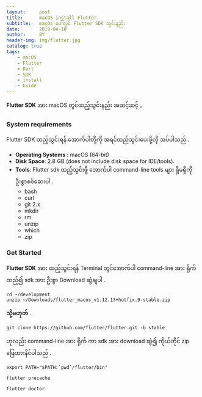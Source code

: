 ```yaml
---
layout:     post
title:      macOS install Flutter
subtitle:   macOs ပေါ်တွင် Flutter SDK သွင်းနည်း
date:       2019-04-10
author:     BY
header-img: img/flutter.jpg
catalog: true
tags:
    - macOS
    - Flutter
    - Dart
    - SDK
    - install
    - Guide
---
```

 **Flutter SDK** အား macOS တွင်ထည့်သွင်းနည်း အဆင့်ဆင့် 。

### System requirements ###
Flutter SDK ထည့်သွင်းရန် အောက်ပါတို့ကို အရင်ထည်သွင်းပေးဖို့လို အပ်ပါသည်..

- **Operating Systems** : macOS (64-bit)
- **Disk Space**: 2.8 GB (does not include disk space for IDE/tools).
- **Tools**: Flutter sdk ထည့်သွင်းဖို့ အောက်ပါ command-line tools များ ရှိမရှိကို ဦးစွာစစ်ဆေးပါ .
  - bash
  - curl
  - git 2.x
  - mkdir
  - rm
  - unzip
  - which
  - zip


### Get Started

**Flutter SDK** အား ထည့်သွင်းရန် Terminal တွင်အောက်ပါ command-line အား ရိုက်ထည့်၍  sdk အား ဦးစွာ Download ဆွဲချပါ .
```
cd ~/development
unzip ~/Downloads/flutter_macos_v1.12.13+hotfix.9-stable.zip
```

 **သို့မဟုတ်** .
```
git clone https://github.com/flutter/flutter.git -b stable
```
ဟုလည်း command-line အား ရိုက် ကာ sdk အား download ဆွဲ၍ ကိုယ်တိုင် zip ဖြေထားနိင်ပါသည် .

```
export PATH="$PATH:`pwd`/flutter/bin"
```

```
flutter precache
```

```
flutter doctor
```



